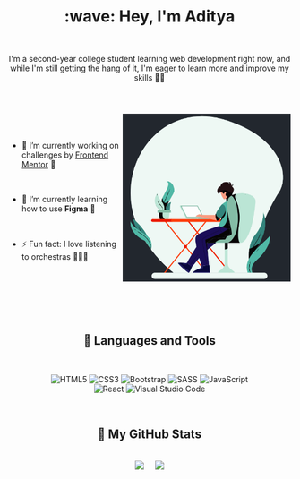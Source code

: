 <h1 align="center"> :wave: Hey, I'm Aditya </h1>
<br>

<p align="center">I'm a second-year college student learning web development right now, and while I'm still getting the hang of it, I'm eager to learn more and improve my skills 🚀🚀
</p>

#

<br>


<img align=right src="/assets/developer.gif" alt="GIF" width="300px" height="300px">

<br>
<br>


- 🔭 I’m currently working on challenges by [Frontend Mentor](https://www.frontendmentor.io) 🎯

<br>

- 🌱 I’m currently learning how to use **Figma** 🔮

<br>

- ⚡ Fun fact: I love listening to orchestras :violin::musical_note::musical_score:

<br>


<br>
<br>


<!------------------------------------------------------------------------------------------------------------------------>

<br>
<br>

<h2 align="center"> 🧰 Languages and Tools </h2>

<br>

<div align="center">

![HTML5](https://img.shields.io/badge/html5-%23E34F26.svg?style=for-the-badge&logo=html5&logoColor=white)
![CSS3](https://img.shields.io/badge/css3-%231572B6.svg?style=for-the-badge&logo=css3&logoColor=white)
![Bootstrap](https://img.shields.io/badge/bootstrap-%23563D7C.svg?style=for-the-badge&logo=bootstrap&logoColor=white)
![SASS](https://img.shields.io/badge/SASS-hotpink.svg?style=for-the-badge&logo=SASS&logoColor=white)
![JavaScript](https://img.shields.io/badge/javascript-%23323330.svg?style=for-the-badge&logo=javascript&logoColor=%23F7DF1E)
<br>
![React](https://img.shields.io/badge/react-%2320232a.svg?style=for-the-badge&logo=react&logoColor=%2361DAFB)
![Visual Studio Code](https://img.shields.io/badge/Visual%20Studio%20Code-0078d7.svg?style=for-the-badge&logo=visual-studio-code&logoColor=white)

</div>

<br>

<!------------------------------------------------------------------------------------------------------------------------------>

<h2 align="center">👾 My GitHub Stats</h2>

<br>

<div align="center">

<img class="img" src="https://github-readme-stats-git-masterrstaa-rickstaa.vercel.app/api?username=adityaphasu&show_icons=true&theme=dracula" />
&nbsp;
&nbsp;
<img class="img" src="https://github-readme-streak-stats.herokuapp.com?user=adityaphasu&theme=dracula" />
  
</div>
